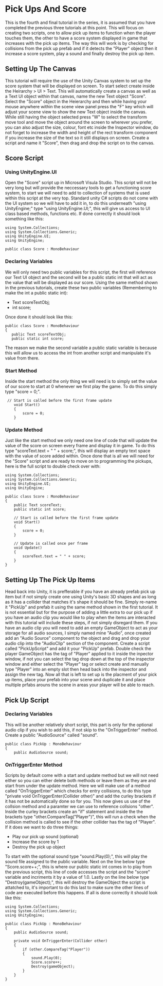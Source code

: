 # Pick Ups And Score

This is the fourth and final tutorial in the series, it is assumed that you have completed the previous three tutorials at this point. This will focus on creating two scripts, one to allow pick up items to function
when the player touches them, the other to have a score system displayed in game that increases with the pick up items. The way this 
will work is by checking for collisions from the pick up prefab and if it detects the "Player" object then it increase a score system,
play a sound and finally destroy the pick up item.

## Setting Up The Canvas

This tutorial will require the use of the Unity Canvas system to set up the score system that will be displayed on screen. To start
select create inside the Heirarchy > UI > Text. This will automatically create a canvas as well as a Text UI object within that canvas, 
name the new Text object "Score". Select the "Score" object in the Heierarchy and then while having your mouse anywhere within the scene 
view panel press the "F" key which will adjust your scene view to show the new Text object inside the canvas. While still having the object 
selected press "W" to select the transform move tool and move the object around the screen to wherever you prefer, you can also adjust  the 
size, colour, font etc inside the Inspector window, do not forget to increase the width and height of the rect transform component if you 
increase the size of the text so it still displays on screen. Create a script and name it "Score", then drag and drop the script on to the
canvas.

## Score Script

### Using UnityEngine.UI

Open the "Score" script up in Microsoft Visula Studio. This script will not be very long but will provide the neccessary tools to get a functioning
score system, to start we will need to add to collection of systems that is used within this script at the very top. Standard unity C# scripts do not
come with the UI system so we will have to add it in, to do this underneath "using UnityEngine;" type "using UnityEngine.UI;", this will give us access
to UI class based methods, functions etc. If done correctly it should look something like this:

```
using System.Collections;
using System.Collections.Generic;
using UnityEngine.UI;
using UnityEngine;

public class Score : MonoBehaviour
```
### Declaring Variables

We will only need two public variables for this script, the first will reference our Text UI object and the second will be a public static int that will act as the value that will be displayed as our score. Using the same method shown in the previous tutorials, create these two public variables (Remembering to make the int a public static int):
 - Text scoreTextObj;
 - int score;
 
 Once done it should look like this:
 
 ```
 public class Score : MonoBehaviour
{
    public Text scoreTextObj;
    public static int score;
```
The reason we make the second variable a public static variable is because this will allow us to access the int from another script and manipulate it's value from there.

### Start Method
Inside the start method the only thing we will need is to simply set the value of our score to start at 0 whenever we first play the game. To do this simply type "score = 0;".
```
 // Start is called before the first frame update
    void Start()
    {
        score = 0;
    }
```

###  Update Method
Just like the start method we only need one line of code that will update the value of the score on screen every frame and display it in game. To do this type "scoreText.text = " " + score;", this will display an empty text space with the value of score added within. Once done that is all we will need for the "Score" script and are ready to move on to programming the pickups, here is the full script to double check over with:
```
using System.Collections;
using System.Collections.Generic;
using UnityEngine.UI;
using UnityEngine;

public class Score : MonoBehaviour
{
    public Text scoreText;
    public static int score;

    // Start is called before the first frame update
    void Start()
    {
        score = 0;
    }

    // Update is called once per frame
    void Update()
    {
        scoreText.text = " " + score;
    }
}
```
## Setting Up The Pick Up Items

Head back into Unity, it is prefferable if you have an already prefab pick up item but if not simply create one using Unity's basic 3D shapes and as long as it has a collider that matches it's shape it should be fine. Simply re-name it "PickUp" and prefab it using the same method shown in the first tutorial. It is not essential but for the purpose of adding a little extra to our pick up if you have an audio clip you would like to play when the items are interacted with this tutorial will include these steps, if not simply disregard them. If you have an audio clip you will need to add an empty GameObject to act as your storage for all audio sources, I simply named mine "Audio", once created add an "Audio Source" component to the object and drag and drop your audio clip into the "AudioClip" section of the component. Create a script called "PickUpScript" and add it your "PickUp" prefab. Double check the player GameObject has the tag of "Player" applied to it inside the inpector window, if not you can select the tag drop down at the top of the inspector window and either select the "Player" tag or select create and manually type "Player" into an empty slot then head back into the inspector and assign the new tag. Now all that is left to set up is the placment of your pick up items, place your prefab into your scene and duplicate it and place multiple prfabs arouns the scene in areas your player will be able to reach.

## Pick Up Script

### Declaring Variables

This will be another relatively short script, this part is only for the optional audio clip if you wish to add this, if not skip to the "OnTriggerEnter" method. Create a public "AudioSource" called "sound".
```
public class PickUp : MonoBehaviour
{
    public AudioSource sound;
```

### OnTriggerEnter Method

Scripts by default come with a start and update method but we will not need either so you can either delete both methods or leave them as they are and start from under the update method. Here we will make use of a method called "OnTriggerEnter" which checks for entry collisions, to do this type "private void OnTriggerEnter(Collider other)" and add the curley brackets if it has not be automatically done so for you. This now gives us use of the collsion method and a paramter we can use to reference collsions "other". Inside the curley brackets create an "if" statement and inside the the brackets type "other.CompareTag("Player")", this will run a check when the collision method is called to see if the other collider has the tag of "Player". If it does we want to do three things:

- Play our pick up sound (optional)
- Increase the score by 1
- Destroy the pick up object

To start with the optional sound type "sound.Play(0);", this will play the sound file assigned to the public variable. Next on the line below type "Score.score++;", this is where our public static int comes in to play from the previous script, this line of code accesses the script and the "score" variable and incriments it by a value of 1.0. Lastly on the line below type "Destroy(gameObject);", this will destroy the GameObject the script is attatched to, it's important to do this last to make sure the other lines of code are executed before this happens. If all is done correctly it should look like this:

```
using System.Collections;
using System.Collections.Generic;
using UnityEngine;

public class PickUp : MonoBehaviour
{
    public AudioSource sound;

    private void OnTriggerEnter(Collider other)
    {
        if (other.CompareTag("Player"))
        {
            sound.Play(0);
            Score.score++;
            Destroy(gameObject);
        }
    }
}
```

